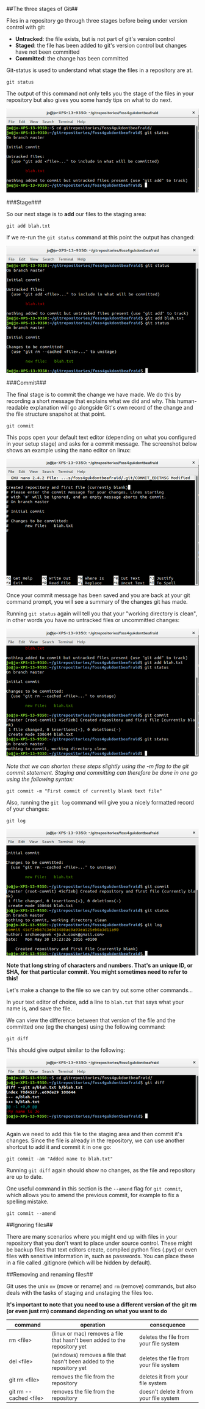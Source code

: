 ##The three stages of Git##

Files in a repository go through three stages before being under version control with git:

 * **Untracked**: the file exists, but is not part of git's version control
 * **Staged**: the file has been added to git's version control but changes have not been committed
 * **Committed**: the change has been committed

Git-status is used to understand what stage the files in a repository are at.

	git status

The output of this command not only tells you the stage of the files in your repository but also gives you some handy tips on what to do next.

![Git Status #1](../images/git_status1.png)

###Stage###

So our next stage is to **add** our files to the staging area:

	git add blah.txt

If we re-run the `git status` command at this point the output has changed:

![Git Status #2](../images/git_status2.png)

###Commit###

The final stage is to commit the change we have made. We do this by recording a short message that explains what we did and why. This human-readable explanation will go alongside Git's own record of the change and the file structure snapshot at that point.

	git commit

This pops open your default text editor (depending on what you configured in your setup stage) and asks for a commit message. The screenshot below shows an example using the nano editor on linux:


![Git Commit #1](../images/git_commit1.png)

Once your commit message has been saved and you are back at your git command prompt, you will see a summary of the changes git has made. 

Running `git status` again will tell you that your "working directory is clean", in other words you have no untracked files or uncommitted changes:

![Git Commit #2](../images/git_commit2.png)

_Note that we can shorten these steps slightly using the -m flag to the git commit statement. Staging and committing can therefore be done in one go using the following syntax:_

	git commit -m "First commit of currently blank text file"

Also, running the `git log` command will give you a nicely formatted record of your changes:

	git log

![Git Log](../images/git_log.png)

**Note that long string of characters and numbers. That's an unique ID, or SHA, for that particular commit. You might sometimes need to refer to this!**

Let's make a change to the file so we can try out some other commands...

In your text editor of choice, add a line to `blah.txt` that says what your name is, and save the file.

We can view the difference between that version of the file and the committed one (eg the changes) using the following command:

	git diff

This should give output similar to the following:

![Git Diff](../images/git_diff.png)

Again we need to add this file to the staging area and then commit it's changes. Since the file is already in the repository, we can use another shortcut to add it and commit it in one go:

	git commit -am "Added name to blah.txt"

Running `git diff` again should show no changes, as the file and repository are up to date.

One useful command in this section is the `--amend` flag for `git commit`, which allows you to amend the previous commit, for example to fix a spelling mistake.

	git commit --amend

##Ignoring files##

There are many scenarios where you might end up with files in your repository that you don't want to place under source control. These might be backup files that text editors create, compiled python files (.pyc) or even files with sensitive information in, such as passwords. You can place these in a file called .gitignore (which will be hidden by default).

##Removing and renaming files##

Git uses the unix `mv` (move or rename) and `rm` (remove) commands, but also deals with the tasks of staging and unstaging the files too.

**It's important to note that you need to use a different version of the git rm (or even just rm) command depending on what you want to do**

|command | operation | consequence |
|--------|-----------|-------------|
|rm &lt;file&gt; | (linux or mac) removes a file that hasn't been added to the repository yet |deletes the file from your file system|
|del &lt;file&gt; | (windows) removes a file that hasn't been added to the repository yet |deletes the file from your file system|
| git rm &lt;file&gt; | removes the file from the repository |deletes it from your file system|
|git rm --cached &lt;file&gt; | removes the file from the repository |doesn't delete it from your file system|